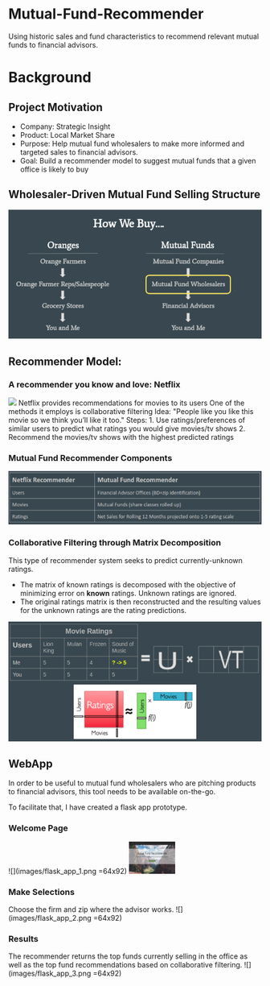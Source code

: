 # Mutual-Fund-Recommender
Using historic sales and fund characteristics to recommend relevant mutual funds to financial advisors.


# Background

## Project Motivation

- Company: Strategic Insight
- Product: Local Market Share
- Purpose: Help mutual fund wholesalers to make more informed and targeted sales to financial advisors.
- Goal: Build a recommender model to suggest mutual funds that a given office is likely to buy


## Wholesaler-Driven Mutual Fund Selling Structure

![](images/oranges.png)



## Recommender Model:

### A recommender you know and love: Netflix
![](images/top_picks_for_alex.png)
    Netflix provides recommendations for movies to its users
    One of the methods it employs is collaborative filtering
    Idea: "People like you like this movie so we think you’ll like it too."
    Steps:
        1. Use ratings/preferences of similar users to predict what ratings you would give movies/tv shows
        2. Recommend the movies/tv shows with the highest predicted ratings


### Mutual Fund Recommender Components

![](images/recommender_components.png)

### Collaborative Filtering through Matrix Decomposition

This type of recommender system seeks to predict currently-unknown ratings.
- The matrix of known ratings is decomposed with the objective of minimizing error on **known** ratings. Unknown ratings are ignored.
- The original ratings matrix is then reconstructed and the resulting values for the unknown ratings are the rating predictions.

![](images/matrix_decomp.png)

## WebApp

In order to be useful to mutual fund wholesalers who are pitching products to
financial advisors, this tool needs to be available on-the-go.

To facilitate that, I have created a flask app prototype.

### Welcome Page
![](images/flask_app_1.png =64x92)
<img src="images/flask_app_1.png" alt="drawing" height="64" width="92"/>

### Make Selections
Choose the firm and zip where the advisor works.
![](images/flask_app_2.png =64x92)

### Results
The recommender returns the top funds currently selling in the office as well
as the top fund recommendations based on collaborative filtering.
![](images/flask_app_3.png =64x92)
